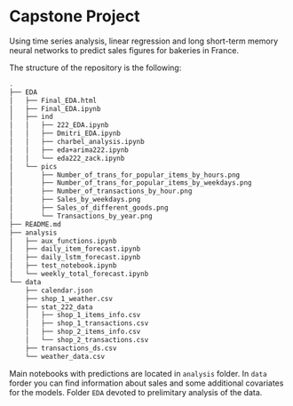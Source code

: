 # Capstone Project

Using time series analysis, linear regression and long short-term memory neural networks to predict sales figures for bakeries in France.

The structure of the repository is the following: 

```bash
.
├── EDA
│   ├── Final_EDA.html
│   ├── Final_EDA.ipynb
│   ├── ind
│   │   ├── 222_EDA.ipynb
│   │   ├── Dmitri_EDA.ipynb
│   │   ├── charbel_analysis.ipynb
│   │   ├── eda+arima222.ipynb
│   │   └── eda222_zack.ipynb
│   └── pics
│       ├── Number_of_trans_for_popular_items_by_hours.png
│       ├── Number_of_trans_for_popular_items_by_weekdays.png
│       ├── Number_of_transactions_by_hour.png
│       ├── Sales_by_weekdays.png
│       ├── Sales_of_different_goods.png
│       └── Transactions_by_year.png
├── README.md
├── analysis
│   ├── aux_functions.ipynb
│   ├── daily_item_forecast.ipynb
│   ├── daily_lstm_forecast.ipynb
│   ├── test_notebook.ipynb
│   └── weekly_total_forecast.ipynb
└── data
    ├── calendar.json
    ├── shop_1_weather.csv
    ├── stat_222_data
    │   ├── shop_1_items_info.csv
    │   ├── shop_1_transactions.csv
    │   ├── shop_2_items_info.csv
    │   └── shop_2_transactions.csv
    ├── transactions_ds.csv
    └── weather_data.csv
```

Main notebooks with predictions are located in `analysis` folder. In `data` forder you can find information about sales and some additional covariates for the models. Folder `EDA` devoted to prelimitary analysis of the data. 

